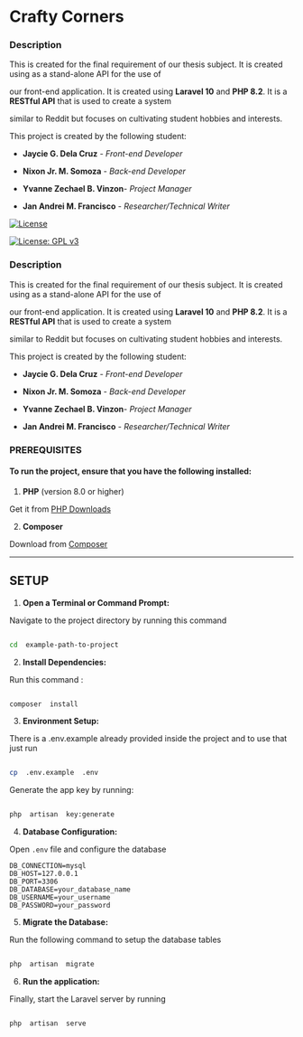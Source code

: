 
# Crafty Corners

 

### Description

  

This is created for the final requirement of our thesis subject. It is created using as a stand-alone API for the use of

our front-end application. It is created using **Laravel 10** and **PHP 8.2**. It is a **RESTful API** that is used to create a system

similar to Reddit but focuses on cultivating student hobbies and interests.

  

This project is created by the following student:

-  **Jaycie G. Dela Cruz** - *Front-end Developer*

-  **Nixon Jr. M. Somoza** - *Back-end Developer*

-  **Yvanne Zechael B. Vinzon**- *Project Manager*

-  **Jan Andrei M. Francisco** - *Researcher/Technical Writer*

  

 

  

[![License](https://img.shields.io/badge/License-Apache_2.0-blue.svg)](https://opensource.org/licenses/Apache-2.0)

  

[![License: GPL v3](https://img.shields.io/badge/License-GPLv3-blue.svg)](https://www.gnu.org/licenses/gpl-3.0)

  

  

### Description

  

  

This is created for the final requirement of our thesis subject. It is created using as a stand-alone API for the use of

  

our front-end application. It is created using **Laravel 10** and **PHP 8.2**. It is a **RESTful API** that is used to create a system

  

similar to Reddit but focuses on cultivating student hobbies and interests.

  

  

This project is created by the following student:

  

-  **Jaycie G. Dela Cruz** - *Front-end Developer*

  

-  **Nixon Jr. M. Somoza** - *Back-end Developer*

  

-  **Yvanne Zechael B. Vinzon**- *Project Manager*

  

-  **Jan Andrei M. Francisco** - *Researcher/Technical Writer*

  

  

### PREREQUISITES

  

  

#### To run the project, ensure that you have the following installed:

  

1.  **PHP** (version 8.0 or higher)

  

Get it from [PHP Downloads](https://www.php.net/downloads)

  

  

2.  **Composer**

  

Download from [Composer](https://getcomposer.org/download/)

  
  

---

  
  

## SETUP

  
  

1.  **Open a Terminal or Command Prompt:**

  

Navigate to the project directory by running this command

  

```bash

cd  example-path-to-project

```

  

2.  **Install Dependencies:**

  

Run this command :

```bash

composer  install

```

  

3.  **Environment Setup:**

  

There is a .env.example already provided inside the project and to use that just run

```bash

cp  .env.example  .env

```

  

Generate the app key by running:

```bash

php  artisan  key:generate

```

  
  

4.  **Database Configuration:**

  

Open ``.env`` file and configure the database

```
DB_CONNECTION=mysql
DB_HOST=127.0.0.1
DB_PORT=3306
DB_DATABASE=your_database_name
DB_USERNAME=your_username
DB_PASSWORD=your_password

```

5.  **Migrate the Database:**


Run the following command to setup the database tables

```bash

php  artisan  migrate

```


6.  **Run the application:**


Finally, start the Laravel server by running

```bash

php  artisan  serve

```
